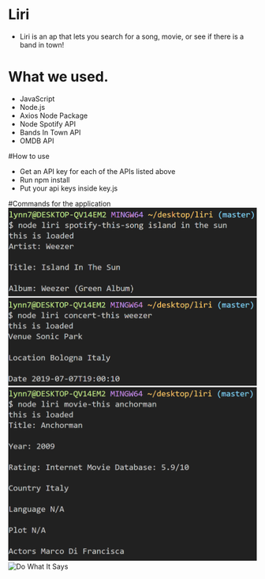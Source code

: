 # Liri
- Liri is an ap that lets you search for a song, movie, or see if there is a band in town!


# What we used.

  - JavaScript
  - Node.js
  - Axios Node Package
  - Node Spotify API
  - Bands In Town API
  - OMDB API
  
#How to use

  - Get an API key for each of the APIs listed above
  - Run npm install
  - Put your api keys inside key.js
  
 #Commands for the application
  ![Spotify This Song](/img/spotify.png)
  ![Cocnert This ](/img/concert-this.png)
  ![Movie This](/img/movie-this.png)
  ![Do What It Says](/img/do-what-it-sys.png)